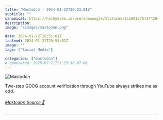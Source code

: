```yaml
---
title: "Mastodon - 2024-01-22T20:51:01Z"
subtitle: ""
canonical: https://hachyderm.io/users/mweagle/statuses/111801575737428499
description:
image: "/images/mastodon.png"

date: 2024-01-22T20:51:01Z
lastmod: 2024-01-22T20:51:01Z
image: ""
tags: ["Social Media"]

categories: ["mastodon"]
# generated: 2025-07-21T21:15:38-07:00
---
```

![Mastodon](/images/mastodon.png)

<p>Two-step GOOG account verification through YouTube always strikes me as odd.</p>


###### [Mastodon Source 🐘](https://hachyderm.io/@mweagle/111801575737428499)

___
